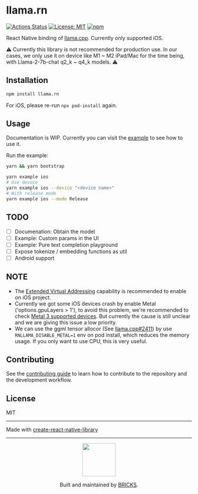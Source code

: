 # llama.rn

[![Actions Status](https://github.com/mybigday/llama.rn/workflows/CI/badge.svg)](https://github.com/mybigday/llama.rn/actions)
[![License: MIT](https://img.shields.io/badge/license-MIT-blue.svg)](https://opensource.org/licenses/MIT)
[![npm](https://img.shields.io/npm/v/llama.rn.svg)](https://www.npmjs.com/package/llama.rn/)

React Native binding of [llama.cpp](https://github.com/ggerganov/llama.cpp). Currently only supported iOS.

⚠️ Currently this library is not recommended for production use. In our cases, we only use it on device like M1 ~ M2 iPad/Mac for the time being, with Llama-2-7b-chat q2_k ~ q4_k models. ⚠️

## Installation

```sh
npm install llama.rn
```

For iOS, please re-run `npx pod-install` again.

## Usage

Documentation is WIP. Currently you can visit the [example](example) to see how to use it.

Run the example:
```bash
yarn && yarn bootstrap

yarn example ios
# Use devoce
yarn example ios --device "<device name>"
# With release mode
yarn example ios --mode Release
```

## TODO

- [ ] Documenation: Obtain the model
- [ ] Example: Custom params in the UI
- [ ] Example: Pure text completion playground
- [ ] Expose tokenize / embedding functions as util
- [ ] Android support

## NOTE

- The [Extended Virtual Addressing](https://developer.apple.com/documentation/bundleresources/entitlements/com_apple_developer_kernel_extended-virtual-addressing) capability is recommended to enable on iOS project.
- Currently we got some iOS devices crash by enable Metal ('options.gpuLayers > 1'), to avoid this problem, we're recommended to check [Metal 3 supported devices](https://support.apple.com/en-us/HT205073). But currently the cause is still unclear and we are giving this issue a low priority.
- We can use the ggml tensor allocor (See [llama.cpp#2411](https://github.com/ggerganov/llama.cpp/pull/2411)) by use `RNLLAMA_DISABLE_METAL=1` env on pod install, which reduces the memory usage. If you only want to use CPU, this is very useful.

## Contributing

See the [contributing guide](CONTRIBUTING.md) to learn how to contribute to the repository and the development workflow.

## License

MIT

---

Made with [create-react-native-library](https://github.com/callstack/react-native-builder-bob)

---

<p align="center">
  <a href="https://bricks.tools">
    <img width="90px" src="https://avatars.githubusercontent.com/u/17320237?s=200&v=4">
  </a>
  <p align="center">
    Built and maintained by <a href="https://bricks.tools">BRICKS</a>.
  </p>
</p>
